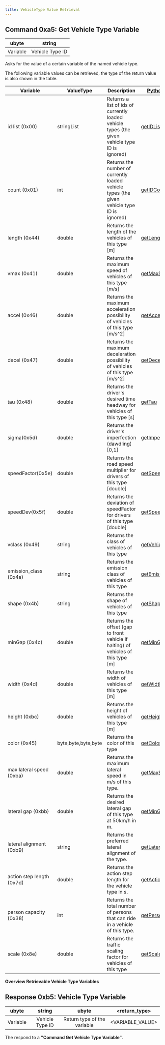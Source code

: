 ```yaml
---
title: VehicleType Value Retrieval
---
```


## Command 0xa5: Get Vehicle Type Variable

|  ubyte   |     string      |
| :------: | :-------------: |
| Variable | Vehicle Type ID |

Asks for the value of a certain variable of the named vehicle type.

The following variable values can be retrieved, the type of the return
value is also shown in the table.

| Variable                  | ValueType           | Description     | [Python Method](../TraCI/Interfacing_TraCI_from_Python.md) |
| ------------------------- | ------------------- | --------------- | ---------------------------------------------------------- |
| id list (0x00)            | stringList          | Returns a list of ids of currently loaded vehicle types (the given vehicle type ID is ignored) | [getIDList](https://sumo.dlr.de/pydoc/traci._vehicletype.html#VehicleTypeDomain-getIDList)                     |
| count (0x01)              | int                 | Returns the number of currently loaded vehicle types (the given vehicle type ID is ignored)    | [getIDCount](https://sumo.dlr.de/pydoc/traci._vehicletype.html#VehicleTypeDomain-getIDCount)                   |
| length (0x44)             | double              | Returns the length of the vehicles of this type \[m\]                                          | [getLength](https://sumo.dlr.de/pydoc/traci._vehicletype.html#VehicleTypeDomain-getLength)                     |
| vmax (0x41)               | double              | Returns the maximum speed of vehicles of this type \[m/s\]                                     | [getMaxSpeed](https://sumo.dlr.de/pydoc/traci._vehicletype.html#VehicleTypeDomain-getMaxSpeed)                 |
| accel (0x46)              | double              | Returns the maximum acceleration possibility of vehicles of this type \[m/s^2\]                | [getAccel](https://sumo.dlr.de/pydoc/traci._vehicletype.html#VehicleTypeDomain-getAccel)                       |
| decel (0x47)              | double              | Returns the maximum deceleration possibility of vehicles of this type \[m/s^2\]                | [getDecel](https://sumo.dlr.de/pydoc/traci._vehicletype.html#VehicleTypeDomain-getDecel)                       |
| tau (0x48)                | double              | Returns the driver's desired time headway for vehicles of this type \[s\]                      | [getTau](https://sumo.dlr.de/pydoc/traci._vehicletype.html#VehicleTypeDomain-getTau)                           |
| sigma(0x5d)               | double              | Returns the driver's imperfection (dawdling) \[0,1\]                                           | [getImperfection](https://sumo.dlr.de/pydoc/traci._vehicletype.html#VehicleTypeDomain-getImperfection)         |
| speedFactor(0x5e)         | double              | Returns the road speed multiplier for drivers of this type \[double\]                          | [getSpeedFactor](https://sumo.dlr.de/pydoc/traci._vehicletype.html#VehicleTypeDomain-getSpeedFactor)           |
| speedDev(0x5f)            | double              | Returns the deviation of speedFactor for drivers of this type \[double\]                       | [getSpeedDeviation](https://sumo.dlr.de/pydoc/traci._vehicletype.html#VehicleTypeDomain-getSpeedDeviation)     |
| vclass (0x49)             | string              | Returns the class of vehicles of this type                                                     | [getVehicleClass](https://sumo.dlr.de/pydoc/traci._vehicletype.html#VehicleTypeDomain-getVehicleClass)         |
| emission_class (0x4a)    | string              | Returns the emission class of vehicles of this type                                            | [getEmissionClass](https://sumo.dlr.de/pydoc/traci._vehicletype.html#VehicleTypeDomain-getEmissionClass)       |
| shape (0x4b)              | string              | Returns the shape of vehicles of this type                                                     | [getShapeClass](https://sumo.dlr.de/pydoc/traci._vehicletype.html#VehicleTypeDomain-getShapeClass)             |
| minGap (0x4c)             | double              | Returns the offset (gap to front vehicle if halting) of vehicles of this type \[m\]            | [getMinGap](https://sumo.dlr.de/pydoc/traci._vehicletype.html#VehicleTypeDomain-getMinGap)                     |
| width (0x4d)              | double              | Returns the width of vehicles of this type \[m\]                                               | [getWidth](https://sumo.dlr.de/pydoc/traci._vehicletype.html#VehicleTypeDomain-getWidth)                       |
| height (0xbc)             | double              | Returns the height of vehicles of this type \[m\]                                              | [getHeight](https://sumo.dlr.de/pydoc/traci._vehicletype.html#VehicleTypeDomain-getHeight)                     |
| color (0x45)              | byte,byte,byte,byte | Returns the color of this type                                                                 | [getColor](https://sumo.dlr.de/pydoc/traci._vehicletype.html#VehicleTypeDomain-getColor)                       |
| max lateral speed (0xba)  | double              | Returns the maximum lateral speed in m/s of this type.                                         | [getMaxSpeedLat](https://sumo.dlr.de/pydoc/traci._vehicletype.html#VehicleTypeDomain-getMaxSpeedLat)           |
| lateral gap (0xbb)        | double              | Returns the desired lateral gap of this type at 50km/h in m.                                   | [getMinGapLat](https://sumo.dlr.de/pydoc/traci._vehicletype.html#VehicleTypeDomain-getMinGapLat)               |
| lateral alignment (0xb9)  | string              | Returns the preferred lateral alignment of the type.                                           | [getLateralAlignment](https://sumo.dlr.de/pydoc/traci._vehicletype.html#VehicleTypeDomain-getLateralAlignment) |
| action step length (0x7d) | double              | Returns the action step length for the vehicle type in s.                                      | [getActionStepLength](https://sumo.dlr.de/pydoc/traci._vehicletype.html#VehicleTypeDomain-getActionStepLength) |
| person capacity (0x38)    | int                 | Returns the total number of persons that can ride in a vehicle of this type.                   | [getPersonCapacity](https://sumo.dlr.de/pydoc/traci._vehicletype.html#VehicleTypeDomain-getPersonCapacity)            |
| scale (0x8e)    | double                 | Returns the traffic scaling factor for vehicles of this type | [getScale](https://sumo.dlr.de/pydoc/traci._vehicletype.html#VehicleTypeDomain-getScale)            |

**Overview Retrievable Vehicle Type Variables**

## Response 0xb5: Vehicle Type Variable

|  ubyte   |     string      |            ubyte            |  <return_type\>   |
| :------: | :-------------: | :-------------------------: | :--------------: |
| Variable | Vehicle Type ID | Return type of the variable | <VARIABLE_VALUE\> |

The respond to a **"Command Get Vehicle Type Variable"**.
